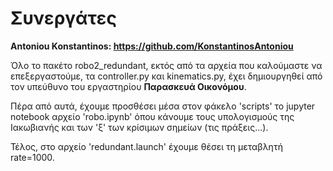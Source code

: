 # Συνεργάτες  
**Antoniou Konstantinos: https://github.com/KonstantinosAntoniou**  

Όλο το πακέτο robo2_redundant, εκτός από τα αρχεία που καλούμαστε να επεξεργαστούμε, 
τα controller.py και kinematics.py, έχει δημιουργηθεί από τον υπεύθυνο του εργαστηρίου **Παρασκευά Οικονόμου**.   

Πέρα από αυτά, έχουμε προσθέσει μέσα στον φάκελο 'scripts' το jupyter notebook αρχείο 'robo.ipynb' 
όπου κάνουμε τους υπολογισμούς της Ιακωβιανής και των 'ξ' των κρίσιμων σημείων (τις πράξεις...).

Τέλος, στο αρχείο 'redundant.launch' έχουμε θέσει τη μεταβλητή rate=1000.
